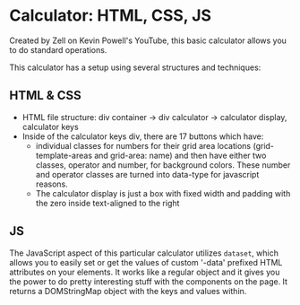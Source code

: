 # Calculator: HTML, CSS, JS

Created by Zell on Kevin Powell's YouTube, this basic calculator allows you to do standard operations.

This calculator has a setup using several structures and techniques:

## HTML & CSS

- HTML file structure: div container -> div calculator -> calculator display, calculator keys
- Inside of the calculator keys div, there are 17 buttons which have:
  - individual classes for numbers for their grid area locations (grid-template-areas and grid-area: name) and then have either two classes, operator and number, for background colors. These number and operator classes are turned into data-type for javascript reasons.
  - The calculator display is just a box with fixed width and padding with the zero inside text-aligned to the right

## JS

The JavaScript aspect of this particular calculator utilizes `dataset`, which allows you to easily set or get the values of custom '-data' prefixed HTML attributes on your elements. It works like a regular object and it gives you the power to do pretty interesting stuff with the components on the page. It returns a DOMStringMap object with the keys and values within.
